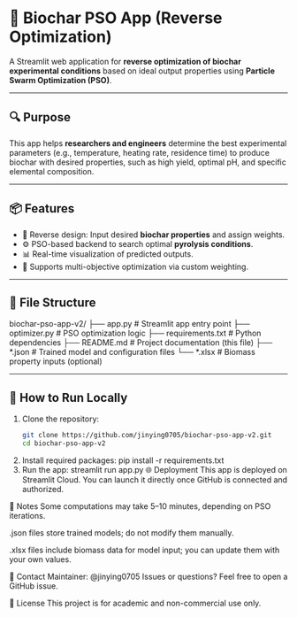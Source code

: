 # 🌱 Biochar PSO App (Reverse Optimization)

A Streamlit web application for **reverse optimization of biochar experimental conditions** based on ideal output properties using **Particle Swarm Optimization (PSO)**.

---

## 🔍 Purpose

This app helps **researchers and engineers** determine the best experimental parameters (e.g., temperature, heating rate, residence time) to produce biochar with desired properties, such as high yield, optimal pH, and specific elemental composition.

---

## 📦 Features

- 🔁 Reverse design: Input desired **biochar properties** and assign weights.
- ⚙️ PSO-based backend to search optimal **pyrolysis conditions**.
- 📊 Real-time visualization of predicted outputs.
- 🧠 Supports multi-objective optimization via custom weighting.

---

## 📂 File Structure

biochar-pso-app-v2/
├── app.py # Streamlit app entry point
├── optimizer.py # PSO optimization logic
├── requirements.txt # Python dependencies
├── README.md # Project documentation (this file)
├── *.json # Trained model and configuration files
└── *.xlsx # Biomass property inputs (optional)

---

## 🚀 How to Run Locally

1. Clone the repository:
   ```bash
   git clone https://github.com/jinying0705/biochar-pso-app-v2.git
   cd biochar-pso-app-v2
2. Install required packages:
   pip install -r requirements.txt
3. Run the app:
   streamlit run app.py
🌐 Deployment
This app is deployed on Streamlit Cloud.
You can launch it directly once GitHub is connected and authorized.

🧠 Notes
Some computations may take 5–10 minutes, depending on PSO iterations.

.json files store trained models; do not modify them manually.

.xlsx files include biomass data for model input; you can update them with your own values.

📮 Contact
Maintainer: @jinying0705
Issues or questions? Feel free to open a GitHub issue.

📜 License
This project is for academic and non-commercial use only.


